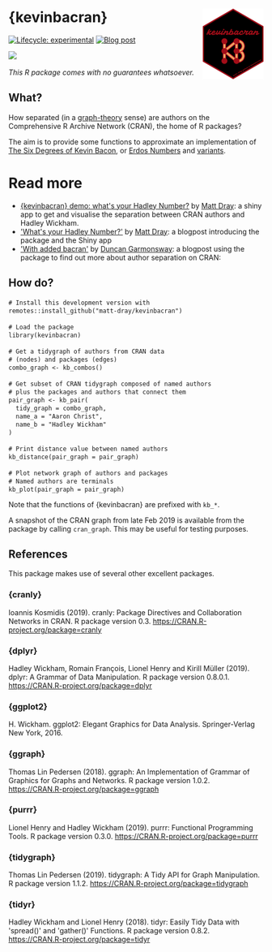 # {kevinbacran} <img src='man/figures/logo.png' align="right" height="139" />

<!-- badges: start -->
[![Lifecycle: experimental](https://img.shields.io/badge/lifecycle-experimental-orange.svg)](https://www.tidyverse.org/lifecycle/#experimental)
[![Blog post](https://img.shields.io/badge/rostrum.blog-post-008900?labelColor=000000&logo=data%3Aimage%2Fgif%3Bbase64%2CR0lGODlhEAAQAPEAAAAAABWCBAAAAAAAACH5BAlkAAIAIf8LTkVUU0NBUEUyLjADAQAAACwAAAAAEAAQAAAC55QkISIiEoQQQgghRBBCiCAIgiAIgiAIQiAIgSAIgiAIQiAIgRAEQiAQBAQCgUAQEAQEgYAgIAgIBAKBQBAQCAKBQEAgCAgEAoFAIAgEBAKBIBAQCAQCgUAgEAgCgUBAICAgICAgIBAgEBAgEBAgEBAgECAgICAgECAQIBAQIBAgECAgICAgICAgECAQECAQICAgICAgICAgEBAgEBAgEBAgICAgICAgECAQIBAQIBAgECAgICAgIBAgECAQECAQIBAgICAgIBAgIBAgEBAgECAgECAgICAgICAgECAgECAgQIAAAQIKAAAh%2BQQJZAACACwAAAAAEAAQAAAC55QkIiESIoQQQgghhAhCBCEIgiAIgiAIQiAIgSAIgiAIQiAIgRAEQiAQBAQCgUAQEAQEgYAgIAgIBAKBQBAQCAKBQEAgCAgEAoFAIAgEBAKBIBAQCAQCgUAgEAgCgUBAICAgICAgIBAgEBAgEBAgEBAgECAgICAgECAQIBAQIBAgECAgICAgICAgECAQECAQICAgICAgICAgEBAgEBAgEBAgICAgICAgECAQIBAQIBAgECAgICAgIBAgECAQECAQIBAgICAgIBAgIBAgEBAgECAgECAgICAgICAgECAgECAgQIAAAQIKAAA7)](https://www.rostrum.blog/2019/02/27/hadley-number/)
<!-- badges: end -->

![](https://media.giphy.com/media/FltCW7GUbF5iE/giphy.gif)

_This R package comes with no guarantees whatsoever._

## What?

How separated (in a [graph-theory](https://en.wikipedia.org/wiki/Graph_theory) sense) are authors on the Comprehensive R Archive Network (CRAN), the home of R packages?

The aim is to provide some functions to approximate an implementation of [The Six Degrees of Kevin Bacon](https://en.wikipedia.org/wiki/Six_Degrees_of_Kevin_Bacon), or [Erdos Numbers](https://en.wikipedia.org/wiki/Erd%C5%91s_number) and [variants](https://www.timeshighereducation.com/blog/whats-your-erdos-bacon-sabbath-number).

# Read more

* [{kevinbacran} demo: what's your Hadley Number?](https://mattdray.shinyapps.io/hadley-number/) by [Matt Dray](https://twitter.com/mattdray): a shiny app to get and visualise the separation between CRAN authors and Hadley Wickham.
* ['What's your Hadley Number?'](https://www.rostrum.blog/2019/02/27/hadley-number/) by [Matt Dray](https://twitter.com/mattdray): a blogpost introducing the package and the Shiny app
* ['With added bacran'](https://nacnudus.github.io/duncangarmonsway/posts/2019-02-27-with-added-bacran/) by [Duncan Garmonsway](https://twitter.com/mattdray): a blogpost using the package to find out more about author separation on CRAN: 

## How do?

```
# Install this development version with
remotes::install_github("matt-dray/kevinbacran")

# Load the package
library(kevinbacran)

# Get a tidygraph of authors from CRAN data 
# (nodes) and packages (edges)
combo_graph <- kb_combos()

# Get subset of CRAN tidygraph composed of named authors
# plus the packages and authors that connect them
pair_graph <- kb_pair(
  tidy_graph = combo_graph,
  name_a = "Aaron Christ",
  name_b = "Hadley Wickham"
)

# Print distance value between named authors
kb_distance(pair_graph = pair_graph)

# Plot network graph of authors and packages
# Named authors are terminals
kb_plot(pair_graph = pair_graph)
```

Note that the functions of {kevinbacran} are prefixed with `kb_*`.

A snapshot of the CRAN graph from late Feb 2019 is available from the package by calling `cran_graph`. This may be useful for testing purposes.

## References

This package makes use of several other excellent packages.

### {cranly}

Ioannis Kosmidis (2019). cranly: Package Directives and
Collaboration Networks in CRAN. R package version 0.3.
https://CRAN.R-project.org/package=cranly

### {dplyr}

Hadley Wickham, Romain François, Lionel Henry and Kirill
Müller (2019). dplyr: A Grammar of Data Manipulation. R
package version 0.8.0.1.
https://CRAN.R-project.org/package=dplyr

### {ggplot2}

H. Wickham. ggplot2: Elegant Graphics for Data Analysis.
Springer-Verlag New York, 2016.

### {ggraph}

Thomas Lin Pedersen (2018). ggraph: An Implementation of
Grammar of Graphics for Graphs and Networks. R package version
1.0.2. https://CRAN.R-project.org/package=ggraph

### {purrr}

Lionel Henry and Hadley Wickham (2019). purrr: Functional
Programming Tools. R package version 0.3.0.
https://CRAN.R-project.org/package=purrr

### {tidygraph}

Thomas Lin Pedersen (2019). tidygraph: A Tidy API for Graph
Manipulation. R package version 1.1.2.
https://CRAN.R-project.org/package=tidygraph

### {tidyr}

Hadley Wickham and Lionel Henry (2018). tidyr: Easily Tidy
Data with 'spread()' and 'gather()' Functions. R package
version 0.8.2. https://CRAN.R-project.org/package=tidyr
